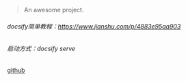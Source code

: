 
> An awesome project.
###### docsify简单教程：https://www.jianshu.com/p/4883e95aa903
###### 启动方式：docsify serve
[github](https://github.com/liuhuizhenqq/notes)